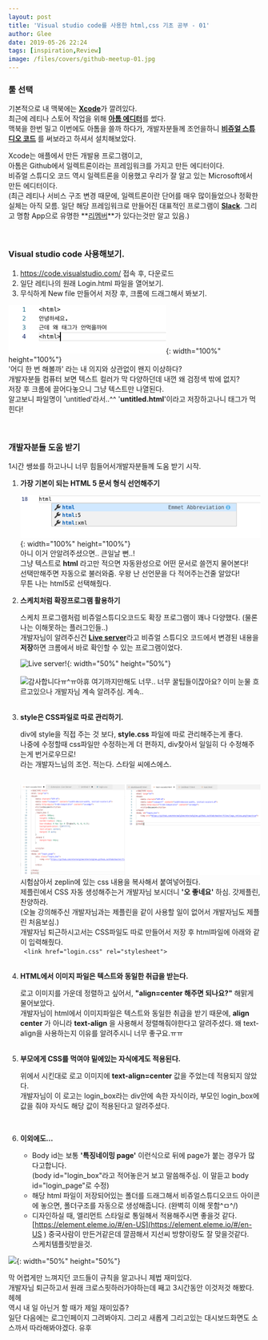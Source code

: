 ```yaml
---
layout: post
title: 'Visual studio code를 사용한 html,css 기초 공부 - 01'
author: Glee
date: 2019-05-26 22:24
tags: [inspiration,Review]
image: /files/covers/github-meetup-01.jpg
---
```


### 툴 선택

기본적으로 내 맥북에는 [**Xcode**](https://developer.apple.com/kr/xcode/)가 깔려있다. <br />최근에 레티나 스토어 작업을 위해 [**아톰 에디터**](https://atom.io/)를 썼다. <br />맥북을 한번 밀고 이번에도 아톰을 쓸까 하다가, 개발자분들께 조언을하니 [**비쥬얼 스튜디오 코드**](https://code.visualstudio.com/) 를 써보라고 하셔서 설치해보았다.

Xcode는 애플에서 만든 개발용 프로그램이고,<br />아톰은 Github에서 일렉트론이라는 프레임워크를 가지고 만든 에디터이다.<br />비쥬얼 스튜디오 코드 역시 일렉트론을 이용했고 우리가 잘 알고 있는 Microsoft에서 만든 에디터이다.<br />(최근 레티나 서비스 구조 변경 때문에, 일렉트론이란 단어를 매우 많이들었으나 정확한 실체는 아직 모름. 일단 해당 프레임워크로 만들어진 대표적인 프로그램이 [**Slack**](https://slack.com/intl/en-kr/). 그리고 명함 App으로 유명한 **[리멤버](https://rememberapp.co.kr/home)**가 있다는것만 알고 있음.)

<br />

### Visual studio code 사용해보기.

1. https://code.visualstudio.com/ 접속 후, 다운로드
2. 일단 레티나의 원래 Login.html 파일을 열어보기.
3. 무식하게 New file 만들어서 저장 후, 크롬에 드래그해서 봐보기.



![어라? 왜 태그가 안먹지?](/files/no-tag.png){: width="100%" height="100%"}<br />'어디 한 번 해볼까' 라는 내 의지와 상관없이 왠지 이상하다?<br />개발자분들 컴퓨터 보면 텍스트 컬러가 막 다양하던데 내껀 왜 검정색 밖에 없지?<br />저장 후 크롬에 끌어다놓으니 그냥 텍스트만 나열된다.<br />알고보니 파일명이 'untitled'라서..^^ '**untitled.html**'이라고 저장하고나니 태그가 먹힌다!

<br />

### 개발자분들 도움 받기

1시간 쌩쑈를 하고나니 너무 힘들어서개발자분들께 도움 받기 시작. <br />



1. **가장 기본이 되는 HTML 5 문서 형식 선언해주기**

   ![HTML만 입력하면…!](/files/announce-html5.png){: width="100%" height="100%"}<br />아니 이거 안알려주셨으면.. 큰일날 뻔..!<br />그냥 텍스트로 **html** 라고만 적으면 자동완성으로 어떤 문서로 쓸껀지 물어본다!<br />선택만해주면 자동으로 불러와줌. 우왕 난 선언문을 다 적어주는건줄 알았다!<br />무튼 나는 html5로 선택해줬다. <br /> 

2. **스케치처럼 확장프로그램 활용하기**

   스케치 프로그램처럼 비쥬얼스튜디오코드도 확장 프로그램이 꽤나 다양했다. (물론 나는 이해못하는 플러그인들..) <br />개발자님이 알려주신건 [**Live server**](https://marketplace.visualstudio.com/items?itemName=ritwickdey.LiveServer)라고 비쥬얼 스튜디오 코드에서 변경된 내용을 **저장**하면 크롬에서 바로 확인할 수 있는 프로그램이었다.

   ![Live server!](https://github.com/ritwickdey/vscode-live-server/raw/master/images/Screenshot/vscode-live-server-animated-demo.gif){: width="50%" height="50%"} <br /><br />![감사합니다ㅠ^ㅠ](http://d.line-cdn.net/lf/picimg/content/20180601/20180515_BT21_Sticker_COOKY.gif)아휴 여기까지만해도 너무.. 너무 꿀팁들이잖아요? 이미 눈물 흐르고있으나 개발자님 계속 알려주심. 계속..<br /><br>

3. **style은 CSS파일로 따로 관리하기.**

   div에 style을 직접 주는 것 보다, **style.css** 파일에 따로 관리해주는게 좋다. <br />나중에 수정할때 css파일만 수정하는게 더 편하지, div찾아서 일일히 다 수정해주는게 번거로우므로!<br>라는 개발자느님의 조언. 적는다. 스타일 씨에스에스.<br><br>

   ![div에 style을 직접준거 / css파일을 불러온것](/files/simple-code.png)<br />시험삼아서 zeplin에 있는 css 내용을 복사해서 붙여넣어줬다.<br />제플린에서 CSS 자동 생성해주는거 개발자님 보시더니 **'오 좋네요'** 하심. 갓제플린, 찬양하라.<br />(오늘 강의해주신 개발자님과는 제플린을 같이 사용할 일이 없어서 개발자님도 제플린 처음보심.)<br>개발자님 퇴근하시고서는 CSS파일도 따로 만들어서 저장 후 html파일에 아래와 같이 입력해줬다.<br />` <link href="login.css" rel="stylesheet">`<br /><br />

4. **HTML에서 이미지 파일은 텍스트와 동일한 취급을 받는다.**

   로고 이미지를 가운데 정렬하고 싶어서, **"align=center 해주면 되나요?"** 해맑게 물어보았다. <br />개발자님이 html에서 이미지파일은 텍스트와 동일한 취급을 받기 때문에, **align center** 가 아니라 **text-align** 을 사용해서 정렬해줘야한다고 알려주셨다. 왜 text-align을 사용하는지 이유를 알려주시니 너무 좋구요.ㅠㅠ<br /><br />

5. **부모에게 CSS를 먹여야 밑에있는 자식에게도 적용된다.**

   위에서 시킨대로 로고 이미지에  **text-align=center** 값을 주었는데 적용되지 않았다. <br />개발자님이 이 로고는 login_box라는 div안에 속한 자식이라, 부모인 login_box에 값을 줘야 자식도 해당 값이 적용된다고 알려주셨다. <br />

   <br />

   

6. **이외에도…**

   - Body id는 보통 **'특징네이밍 page'** 이런식으로 뒤에 page가 붙는 경우가 많다고합니다.<br />(body id="login_box"라고 적어놓은거 보고 말씀해주심. 이 말듣고 body id="login_page"로 수정)
   - 해당 html 파일이 저장되어있는 폴더를 드래그해서 비쥬얼스튜디오코드 아이콘에 놓으면, 폴더구조를 자동으로 생성해줍니다. (완벽히 이해 못함^ㅁ^/)
   - 디자인하실 때, 엘리먼트 스타일로 통일해서 적용해주시면 좋을것 같다.<br>[https://element.eleme.io/#/en-US](https://element.eleme.io/#/en-US ) 중국사람이 만든거같은데 깔끔해서 지선씨 방향이랑도 잘 맞을것같다.<br>스케치템플릿받을것.



![](http://d.line-cdn.net/lf/picimg/content/20180126/Total_02.gif){: width="50%" height="50%"}<br>

막 어렵게만 느껴지던 코드들이 규칙을 알고나니 제법 재미있다.<br>개발자님 퇴근하고서 원래 크로스핏하러가야하는데 째고 3시간동안 이것저것 해봤다. 헤헤 <br>역시 내 일 아닌거 할 때가 제일 재미있쥬?<br>일단 다음에는 로그인페이지 그려봐야지. 그리고 새롭게 그리고있는 대시보드화면도 소스까서 따라해봐야겠다. 유후



## 